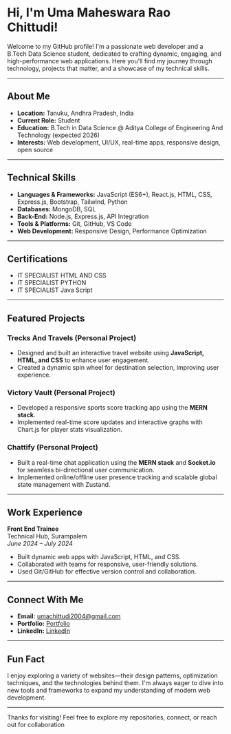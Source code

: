 #  Hi, I'm Uma Maheswara Rao Chittudi!

Welcome to my GitHub profile! I'm a passionate web developer and a B.Tech Data Science student, dedicated to crafting dynamic, engaging, and high-performance web applications. Here you'll find my journey through technology, projects that matter, and a showcase of my technical skills.

---

##  About Me

- **Location:** Tanuku, Andhra Pradesh, India
- **Current Role:** Student 
- **Education:** B.Tech in Data Science @ Aditya College of Engineering And Technology (expected 2026)
- **Interests:** Web development, UI/UX, real-time apps, responsive design, open source

---

##  Technical Skills

- **Languages & Frameworks:** JavaScript (ES6+), React.js, HTML, CSS, Express.js, Bootstrap, Tailwind, Python
- **Databases:** MongoDB, SQL
- **Back-End:** Node.js, Express.js, API Integration
- **Tools & Platforms:** Git, GitHub, VS Code
- **Web Development:** Responsive Design, Performance Optimization

---

##  Certifications

- IT SPECIALIST HTML AND CSS
- IT SPECIALIST PYTHON
- IT SPECIALIST Java Script

---

##  Featured Projects

### Trecks And Travels (Personal Project)
- Designed and built an interactive travel website using **JavaScript, HTML, and CSS** to enhance user engagement.
- Created a dynamic spin wheel for destination selection, improving user experience.

### Victory Vault (Personal Project)
- Developed a responsive sports score tracking app using the **MERN stack**.
- Implemented real-time score updates and interactive graphs with Chart.js for player stats visualization.

### Chattify (Personal Project)
- Built a real-time chat application using the **MERN stack** and **Socket.io** for seamless bi-directional user communication.
- Implemented online/offline user presence tracking and scalable global state management with Zustand.

---

##  Work Experience

**Front End Trainee**  
Technical Hub, Surampalem  
*June 2024 – July 2024*  
- Built dynamic web apps with JavaScript, HTML, and CSS.
- Collaborated with teams for responsive, user-friendly solutions.
- Used Git/GitHub for effective version control and collaboration.

---

##  Connect With Me

- **Email:** umachittudi2004@gmail.com
- **Portfolio:** [Portfolio](https://portfoliofrontend-theta.vercel.app/) <!-- Update with your actual link -->
- **LinkedIn:** [LinkedIn](https://www.linkedin.com/in/uma-maheswara-rao-chittudi-15764125b/) <!-- Update with your actual link -->

---

##  Fun Fact

I enjoy exploring a variety of websites—their design patterns, optimization techniques, and the technologies behind them. I'm always eager to dive into new tools and frameworks to expand my understanding of modern web development.

---

Thanks for visiting! Feel free to explore my repositories, connect, or reach out for collaboration 
